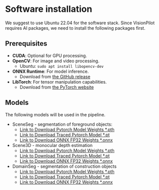 # Software installation

We suggest to use Ubuntu 22.04 for the software stack.
Since VisionPilot requires AI packages, we need to install the following packages first.

## Prerequisites

* **CUDA**: Optional for GPU processing.
* **OpenCV**: For image and video processing.
    * Ubuntu: `sudo apt install libopencv-dev`
* **ONNX Runtime**: For model inference.
    * Download from [the GitHub release](https://github.com/microsoft/onnxruntime/releases)
* **LibTorch**: For tensor manipulation capabilities.
    * Download from [the PyTorch website](https://pytorch.org/get-started/locally/)

## Models

The following models will be used in the pipeline.

* SceneSeg - segmentation of foreground objects:
    * [Link to Download Pytorch Model Weights *.pth](https://drive.google.com/file/d/1vCZMdtd8ZbSyHn1LCZrbNKMK7PQvJHxj/view?usp=sharing)
    * [Link to Download Traced Pytorch Model *.pt](https://drive.google.com/file/d/1G2pKrjEGLGY1ouQdNPh11N-5LlmDI7ES/view?usp=drive_link)
    * [Link to Download ONNX FP32 Weights *.onnx](https://drive.google.com/file/d/1l-dniunvYyFKvLD7k16Png3AsVTuMl9f/view?usp=drive_link)
* Scene3D - monocular depth estimation
    * [Link to Download Pytorch Model Weights *.pth](https://drive.google.com/file/d/1MrKhfEkR0fVJt-SdZEc0QwjwVDumPf7B/view?usp=sharing)
    * [Link to Download Traced Pytorch Model *.pt](https://drive.google.com/file/d/1-LO3j2YCvwxeNLzyLrnzEwalTrYUZgK0/view?usp=drive_link)
    * [Link to Download ONNX FP32 Weights *.onnx](https://drive.google.com/file/d/19gMPt_1z4eujo4jm5XKuH-8eafh-wJC6/view?usp=drive_link)
* DomainSeg - segmentation of construction objects
    * [Link to Download Pytorch Model Weights *.pth](https://drive.google.com/file/d/1sYa2ltivJZEWMsTFZXAOaHK--Ovnadu2/view?usp=drive_link)
    * [Link to Download Traced Pytorch Model *.pt](https://drive.google.com/file/d/12fLHpx3IZDglRJaDZT9kMhsV-f6ZTyks/view?usp=drive_link)
    * [Link to Download ONNX FP32 Weights *.onnx](https://drive.google.com/file/d/1zCworKw4aQ9_hDBkHfj1-sXitAAebl5Y/view?usp=drive_link)
